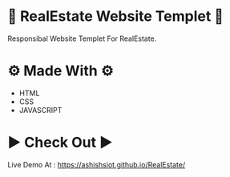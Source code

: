 # 🏡 RealEstate Website Templet 🏡
Responsibal Website Templet For RealEstate.

# ⚙ Made With ⚙

* HTML
* CSS
* JAVASCRIPT


# ▶ Check Out ▶
Live Demo At : https://ashishsiot.github.io/RealEstate/
